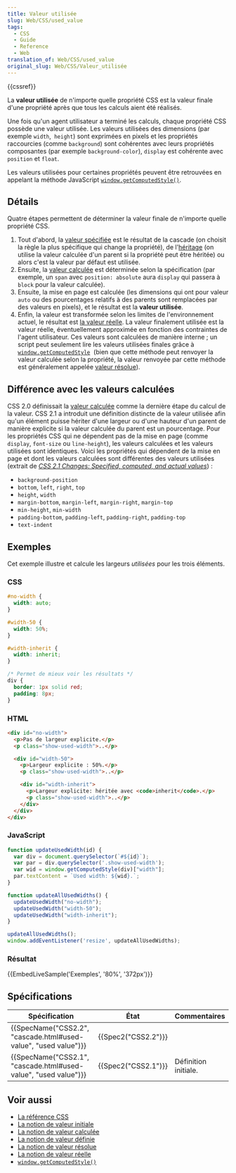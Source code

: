 ```yaml
---
title: Valeur utilisée
slug: Web/CSS/used_value
tags:
  - CSS
  - Guide
  - Reference
  - Web
translation_of: Web/CSS/used_value
original_slug: Web/CSS/Valeur_utilisée
---
```

{{cssref}}

La **valeur utilisée** de n'importe quelle propriété CSS est la valeur finale d'une propriété après que tous les calculs aient été réalisés.

Une fois qu'un agent utilisateur a terminé les calculs, chaque propriété CSS possède une valeur utilisée. Les valeurs utilisées des dimensions (par exemple `width`,` height`) sont exprimées en pixels et les propriétés raccourcies (comme `background`) sont cohérentes avec leurs propriétés composantes (par exemple `background-color`), `display` est cohérente avec `position` et `float`.

Les valeurs utilisées pour certaines propriétés peuvent être retrouvées en appelant la méthode JavaScript [`window.getComputedStyle()`](/fr/docs/DOM/window.getComputedStyle).

## Détails

Quatre étapes permettent de déterminer la valeur finale de n'importe quelle propriété CSS.

1.  Tout d'abord, la [valeur spécifiée](/fr/docs/CSS/Valeur_spécifiée) est le résultat de la cascade (on choisit la règle la plus spécifique qui change la propriété), de l'[héritage](/fr/docs/CSS/Héritage) (on utilise la valeur calculée d'un parent si la propriété peut être héritée) ou alors c'est la valeur par défaut est utilisée.
2.  Ensuite, la [valeur calculée](/fr/docs/CSS/Valeur_calculée) est déterminée selon la spécification (par exemple, un `span` avec `position: absolute` aura `display` qui passera à `block` pour la valeur calculée).
3.  Ensuite, la mise en page est calculée (les dimensions qui ont pour valeur `auto` ou des pourcentages relatifs à des parents sont remplacées par des valeurs en pixels), et le résultat est la **valeur utilisée**.
4.  Enfin, la valeur est transformée selon les limites de l'environnement actuel, le résultat est [la valeur réelle](/fr/docs/Web/CSS/valeur_reelle). La valeur finalement utilisée est la valeur réelle, éventuellement approximée en fonction des contraintes de l'agent utilisateur. Ces valeurs sont calculées de manière interne ; un script peut seulement lire les valeurs utilisées finales grâce à [`window.getComputedStyle`](/fr/docs/DOM/window.getComputedStyle)  (bien que cette méthode peut renvoyer la valeur calculée selon la propriété, la valeur renvoyée par cette méthode est généralement appelée [valeur résolue](/fr/docs/Web/CSS/valeur_r%C3%A9solue)).

## Différence avec les valeurs calculées

CSS 2.0 définissait la [valeur calculée](/fr/docs/CSS/Valeur_calculée) comme la dernière étape du calcul de la valeur. CSS 2.1 a introduit une définition distincte de la valeur utilisée afin qu'un élément puisse hériter d'une largeur ou d'une hauteur d'un parent de manière explicite si la valeur calculée du parent est un pourcentage. Pour les propriétés CSS qui ne dépendent pas de la mise en page (comme `display`, `font-size` ou `line-height`), les valeurs calculées et les valeurs utilisées sont identiques. Voici les propriétés qui dépendent de la mise en page et dont les valeurs calculées sont différentes des valeurs utilisées (extrait de _[CSS 2.1 Changes: Specified, computed, and actual values](https://www.w3.org/TR/CSS2/changes.html#q36)_) :

- `background-position`
- `bottom`, `left`, `right`, `top`
- `height`, `width`
- `margin-bottom`, `margin-left`, `margin-right`, `margin-top`
- `min-height`, `min-width`
- `padding-bottom`, `padding-left`, `padding-right`, `padding-top`
- `text-indent`

## Exemples

Cet exemple illustre et calcule les largeurs _utilisées_ pour les trois éléments.

### CSS

```css
#no-width {
  width: auto;
}

#width-50 {
  width: 50%;
}

#width-inherit {
  width: inherit;
}

/* Permet de mieux voir les résultats */
div {
  border: 1px solid red;
  padding: 8px;
}
```

### HTML

```html
<div id="no-width">
  <p>Pas de largeur explicite.</p>
  <p class="show-used-width">..</p>

  <div id="width-50">
    <p>Largeur explicite : 50%.</p>
    <p class="show-used-width">..</p>

    <div id="width-inherit">
      <p>Largeur explicite: héritée avec <code>inherit</code>.</p>
      <p class="show-used-width">..</p>
    </div>
  </div>
</div>
```

### JavaScript

```js
function updateUsedWidth(id) {
  var div = document.querySelector(`#${id}`);
  var par = div.querySelector('.show-used-width');
  var wid = window.getComputedStyle(div)["width"];
  par.textContent = `Used width: ${wid}.`;
}

function updateAllUsedWidths() {
  updateUsedWidth("no-width");
  updateUsedWidth("width-50");
  updateUsedWidth("width-inherit");
}

updateAllUsedWidths();
window.addEventListener('resize', updateAllUsedWidths);
```

### Résultat

{{EmbedLiveSample('Exemples', '80%', '372px')}}

## Spécifications

| Spécification                                                                        | État                     | Commentaires         |
| ------------------------------------------------------------------------------------ | ------------------------ | -------------------- |
| {{SpecName("CSS2.2", "cascade.html#used-value", "used value")}} | {{Spec2("CSS2.2")}} |                      |
| {{SpecName("CSS2.1", "cascade.html#used-value", "used value")}} | {{Spec2("CSS2.1")}} | Définition initiale. |

## Voir aussi

- [La référence CSS](/fr/docs/Web/CSS/Reference)
- [La notion de valeur initiale](/fr/docs/Web/CSS/Valeur_initiale)
- [La notion de valeur calculée](/fr/docs/Web/CSS/Valeur_calculée)
- [La notion de valeur définie](/fr/docs/Web/CSS/Valeur_spécifiée)
- [La notion de valeur résolue](/fr/docs/Web/CSS/valeur_r%C3%A9solue)
- [La notion de valeur réelle](/fr/docs/Web/CSS/valeur_reelle)
- [`window.getComputedStyle()`](/fr/docs/DOM/window.getComputedStyle)
